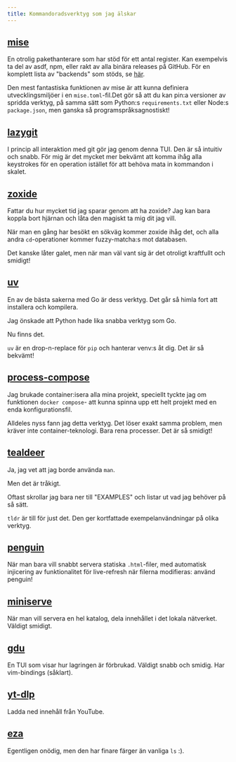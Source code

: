 ```yaml
---
title: Kommandoradsverktyg som jag älskar
---
```


## [mise](https://github.com/jdx/mise)

En otrolig pakethanterare som har stöd för ett antal register. Kan exempelvis ta del av asdf, npm, eller rakt av alla binära releases på GitHub. För en komplett lista av "backends" som stöds, se [här](https://mise.jdx.dev/dev-tools/backends/#backends).

Den mest fantastiska funktionen av mise är att kunna definiera utvecklingsmiljöer i en `mise.toml`-fil.Det gör så att du kan pin:a versioner av spridda verktyg, på samma sätt som Python:s `requirements.txt` eller Node:s `package.json`, men ganska så programspråksagnostiskt!

## [lazygit](https://github.com/jesseduffield/lazygit)

I princip all interaktion med git gör jag genom denna TUI. Den är så intuitiv och snabb. För mig är det mycket mer bekvämt att komma ihåg alla keystrokes för en operation istället för att behöva mata in kommandon i skalet.

## [zoxide](https://github.com/ajeetdsouza/zoxide)

Fattar du hur mycket tid jag sparar genom att ha zoxide? Jag kan bara koppla bort hjärnan och låta den magiskt ta mig dit jag vill.

När man en gång har besökt en sökväg kommer zoxide ihåg det, och alla andra `cd`-operationer kommer fuzzy-matcha:s mot databasen.

Det kanske låter galet, men när man väl vant sig är det otroligt kraftfullt och smidigt!

## [uv](https://github.com/astral-sh/uv)

En av de bästa sakerna med Go är dess verktyg. Det går så himla fort att installera och kompilera.

Jag önskade att Python hade lika snabba verktyg som Go.

Nu finns det.

`uv` är en drop-n-replace för `pip` och hanterar venv:s åt dig. Det är så bekvämt!

## [process-compose](https://github.com/F1bonacc1/process-compose)

Jag brukade container:isera alla mina projekt, speciellt tyckte jag om funktionen `docker compose`- att kunna spinna upp ett helt projekt med en enda konfigurationsfil.

Alldeles nyss fann jag detta verktyg. Det löser exakt samma problem, men kräver inte container-teknologi. Bara rena processer. Det är så smidigt!

## [tealdeer](https://github.com/tealdeer-rs/tealdeer)

Ja, jag vet att jag borde använda `man`.

Men det är tråkigt.

Oftast skrollar jag bara ner till "EXAMPLES" och listar ut vad jag behöver på så sätt.

`tldr` är till för just det. Den ger kortfattade exempelanvändningar på olika verktyg.

## [penguin](https://github.com/LukasKalbertodt/penguin)

När man bara vill snabbt servera statiska `.html`-filer, med automatisk injicering av funktionalitet för live-refresh när filerna modifieras: använd penguin!

## [miniserve](https://github.com/svenstaro/miniserve)

När man vill servera en hel katalog, dela innehållet i det lokala nätverket. Väldigt smidigt.

## [gdu](https://github.com/dundee/gdu)

En TUI som visar hur lagringen är förbrukad. Väldigt snabb och smidig. Har vim-bindings (såklart).

## [yt-dlp](https://github.com/yt-dlp/yt-dlp)

Ladda ned innehåll från YouTube.

## [eza](https://github.com/eza-community/eza)

Egentligen onödig, men den har finare färger än vanliga `ls` :).
